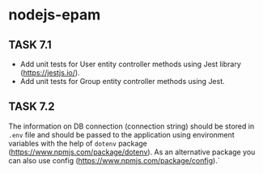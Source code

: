 # nodejs-epam

## TASK 7.1

- Add unit tests for User entity controller methods using Jest library (https://jestjs.io/).
- Add unit tests for Group entity controller methods using Jest.

## TASK 7.2

The information on DB connection (connection string) should be stored in `.env` file and should be passed to the application using environment variables with the help of `dotenv` package (https://www.npmjs.com/package/dotenv).
As an alternative package you can also use config (https://www.npmjs.com/package/config).`
